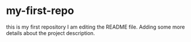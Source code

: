 # my-first-repo
this is my first repository
I am editing the README file. Adding some more details about the project description.
